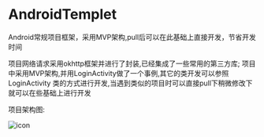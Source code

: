 # AndroidTemplet
Android常规项目框架，采用MVP架构,pull后可以在此基础上直接开发，节省开发时间

项目网络请求采用okhttp框架并进行了封装,已经集成了一些常用的第三方库;
项目中采用MVP架构,并用LoginActivity做了一个事例,其它的类开发可以参照LoginActivity
类的方式进行开发,当遇到类似的项目时可以直接pull下稍微修改下就可以在些基础上进行开发


项目架构图:

![icon](http://pan.baidu.com/s/1qX9LEdY)





